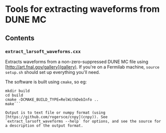 # Tools for extracting waveforms from DUNE MC

## Contents

### `extract_larsoft_waveforms.cxx`

Extracts waveforms from a non-zero-suppressed DUNE MC file using
[http://art.fnal.gov/gallery](gallery). If you're on a Fermilab
machine, `source setup.sh` should set up everything you'll need.

The software is built using `cmake`, so eg:

```shell
mkdir build
cd build
cmake -DCMAKE_BUILD_TYPE=RelWithDebInfo ..
make```

Output is to text file or numpy format (using
[https://github.com/rogersce/cnpy](cnpy)). See
`extract_larsoft_waveforms --help` for options, and see the source for
a description of the output format.
